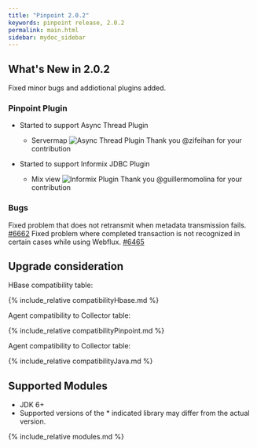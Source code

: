 ```yaml
---
title: "Pinpoint 2.0.2"
keywords: pinpoint release, 2.0.2
permalink: main.html
sidebar: mydoc_sidebar
---
```


## What's New in 2.0.2

 Fixed minor bugs and addiotional plugins added.
 
### Pinpoint Plugin

 - Started to support Async Thread Plugin
   * Servermap
   ![Async Thread Plugin](https://user-images.githubusercontent.com/10057874/80352564-06070880-88af-11ea-81a4-22f5e6ac0f91.jpg)
   Thank you @zifeihan  for your contribution
 
 - Started to support Informix JDBC Plugin
   * Mix view
   ![Informix Plugin](https://user-images.githubusercontent.com/10057874/80352447-dfe16880-88ae-11ea-8502-7f76fdf61ca7.png)
   Thank you @guillermomolina for your contribution
    
### Bugs

 Fixed problem that does not retransmit when metadata transmission fails. [#6662](https://github.com/naver/pinpoint/issues/6662)
 Fixed problem where completed transaction is not recognized in certain cases while using Webflux. [#6465](https://github.com/naver/pinpoint/issues/6465)

## Upgrade consideration

HBase compatibility table:

{% include_relative compatibilityHbase.md %}

Agent compatibility to Collector table:

{% include_relative compatibilityPinpoint.md %}

Agent compatibility to Collector table:

{% include_relative compatibilityJava.md %}

## Supported Modules

* JDK 6+
* Supported versions of the \* indicated library may differ from the actual version.

{% include_relative modules.md %}


